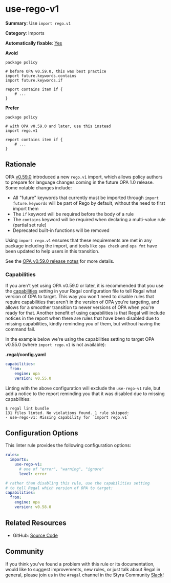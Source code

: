 # use-rego-v1

**Summary**: Use `import rego.v1`

**Category**: Imports

**Automatically fixable**: [Yes](/regal/fixing)

**Avoid**
```rego
package policy

# before OPA v0.59.0, this was best practice
import future.keywords.contains
import future.keywords.if

report contains item if {
    # ...
}
```

**Prefer**
```rego
package policy

# with OPA v0.59.0 and later, use this instead
import rego.v1

report contains item if {
    # ...
}
```

## Rationale

OPA [v0.59.0](https://github.com/open-policy-agent/opa/releases/tag/v0.59.0) introduced a new `rego.v1` import, which
allows policy authors to prepare for language changes coming in the future OPA 1.0 release. Some notable changes include:

- All "future" keywords that currently must be imported through `import future.keywords` will be part of Rego by
  default, without the need to first import them
- The `if` keyword will be required before the body of a rule
- The `contains` keyword will be required when declaring a multi-value rule (partial set rule)
- Deprecated built-in functions will be removed

Using `import rego.v1` ensures that these requirements are met in any package including the import, and tools like
`opa check` and `opa fmt` have been updated to help users in this transition.

See the [OPA v0.59.0 release notes](https://github.com/open-policy-agent/opa/releases/tag/v0.59.0) for more details.

### Capabilities

If you aren't yet using OPA v0.59.0 or later, it is recommended that you use the
[capabilities](https://docs.styra.com/regal#capabilities) setting in your Regal configuration file to tell Regal what
version of OPA to target. This way you won't need to disable rules that require capabilities that aren't in the version
of OPA you're targeting, and allows for a smoother transition to newer versions of OPA when you're ready for that.
Another benefit of using capabilities is that Regal will include notices in the report when there are rules that have
been disabled due to missing capabilities, kindly reminding you of them, but without having the command fail.

In the example below we're using the capabilities setting to target OPA v0.55.0 (where `import rego.v1` is not
available):

**.regal/config.yaml**
```yaml
capabilities:
  from:
    engine: opa
    version: v0.55.0
```

Linting with the above configuration will exclude the `use-rego-v1` rule, but add a notice to the report reminding you
that it was disabled due to missing capabilities:

```shell
$ regal lint bundle
131 files linted. No violations found. 1 rule skipped:
- use-rego-v1: Missing capability for `import rego.v1`
```

## Configuration Options

This linter rule provides the following configuration options:

```yaml
rules:
  imports:
    use-rego-v1:
      # one of "error", "warning", "ignore"
      level: error

# rather than disabling this rule, use the capabilities setting
# to tell Regal which version of OPA to target:
capabilities:
  from:
    engine: opa
    version: v0.58.0
```

## Related Resources

- GitHub: [Source Code](https://github.com/StyraInc/regal/blob/main/bundle/regal/rules/imports/use-rego-v1/use_rego_v1.rego)

## Community

If you think you've found a problem with this rule or its documentation, would like to suggest improvements, new rules,
or just talk about Regal in general, please join us in the `#regal` channel in the Styra Community
[Slack](https://communityinviter.com/apps/styracommunity/signup)!
